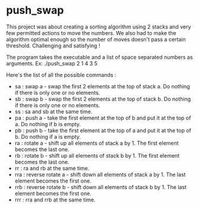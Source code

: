 # push_swap
This project was about creating a sorting algorithm using 2 stacks and very few permitted actions to move the numbers. We also had to make the algorithm optimal enough so the number of moves doesn't pass a certain threshold. Challenging and satisfying !

The program takes the executable and a list of space separated numbers as arguments. Ex: ./push_swap 2 1 4 3 5

Here's the list of all the possible commands :

- sa : swap a - swap the first 2 elements at the top of stack a. Do nothing if there is only one or no elements.
- sb : swap b - swap the first 2 elements at the top of stack b. Do nothing if there is only one or no elements.
- ss : sa and sb at the same time.
- pa : push a - take the first element at the top of b and put it at the top of a. Do nothing if b is empty.
- pb : push b - take the first element at the top of a and put it at the top of b. Do nothing if a is empty.
- ra : rotate a - shift up all elements of stack a by 1. The first element becomes the last one.
- rb : rotate b - shift up all elements of stack b by 1. The first element becomes the last one.
- rr : ra and rb at the same time.
- rra : reverse rotate a - shift down all elements of stack a by 1. The last element becomes the first one.
- rrb : reverse rotate b - shift down all elements of stack b by 1. The last element becomes the first one.
- rrr : rra and rrb at the same time.
